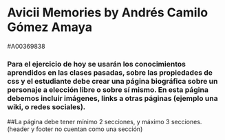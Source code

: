 # Avicii Memories by Andrés Camilo Gómez Amaya
#A00369838
### Para el ejercicio de hoy se usarán los conocimientos aprendidos en las clases pasadas, sobre las propiedades de css y el estudiante debe crear una página biográfica sobre un personaje a elección libre o sobre sí mismo. En esta página debemos incluir imágenes, links a otras páginas (ejemplo una wiki, o redes sociales). 

##La página debe tener mínimo 2 secciones, y máximo 3 secciones. (header y footer no cuentan como una sección)
